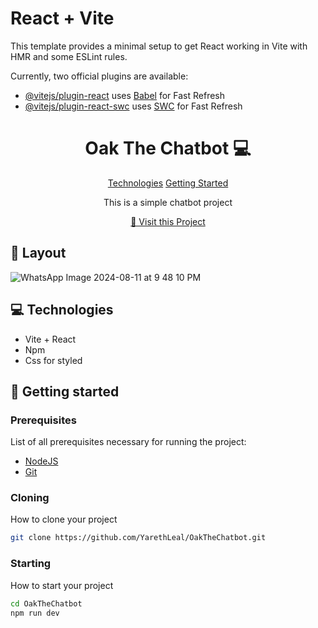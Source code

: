 # React + Vite

This template provides a minimal setup to get React working in Vite with HMR and some ESLint rules.

Currently, two official plugins are available:

- [@vitejs/plugin-react](https://github.com/vitejs/vite-plugin-react/blob/main/packages/plugin-react/README.md) uses [Babel](https://babeljs.io/) for Fast Refresh
- [@vitejs/plugin-react-swc](https://github.com/vitejs/vite-plugin-react-swc) uses [SWC](https://swc.rs/) for Fast Refresh

                  
 
<h1 align="center" style="font-weight: bold;">Oak The Chatbot 💻</h1>

<p align="center">
<a href="#tech">Technologies</a>
<a href="#started">Getting Started</a>
</p>


<p align="center">This is a simple chatbot project</p>


<p align="center">
<a href="https://github.com/YarethLeal">📱 Visit this Project</a>
</p>
 
<h2 id="layout">🎨 Layout</h2>

<p align="center">

![WhatsApp Image 2024-08-11 at 9 48 10 PM](https://github.com/user-attachments/assets/8c799f48-f22c-40df-ba1a-49801ae928a4)

</p>
 
<h2 id="technologies">💻 Technologies</h2>

- Vite + React
- Npm
- Css for styled
 
<h2 id="started">🚀 Getting started</h2>
 
<h3>Prerequisites</h3>

List of all prerequisites necessary for running the project:

- [NodeJS](https://nodejs.org/en)
- [Git](https://git-scm.com/)
 
<h3>Cloning</h3>

How to clone your project

```bash
git clone https://github.com/YarethLeal/OakTheChatbot.git
```
 
<h3>Starting</h3>

How to start your project

```bash
cd OakTheChatbot
npm run dev
```
